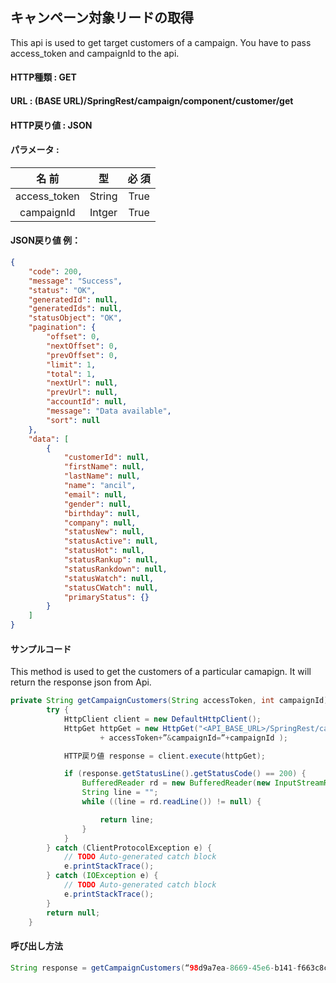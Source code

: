 ﻿## キャンペーン対象リードの取得

This api is used to get target customers of a campaign. You have to pass access_token and campaignId to the api.

#### HTTP種類 : GET
#### URL : (BASE URL)**/SpringRest/campaign/component/customer/get**
#### HTTP戻り値 : JSON
#### パラメータ :
| 名 前 |	型	| 必 須 | 
|:----:|:---:|:---:|
|access_token	|String	|True|
|campaignId	|Intger	|True|

#### JSON戻り値 例：
```json :Json  
{
    "code": 200,
    "message": "Success",
    "status": "OK",
    "generatedId": null,
    "generatedIds": null,
    "statusObject": "OK",
    "pagination": {
        "offset": 0,
        "nextOffset": 0,
        "prevOffset": 0,
        "limit": 1,
        "total": 1,
        "nextUrl": null,
        "prevUrl": null,
        "accountId": null,
        "message": "Data available",
        "sort": null
    },
    "data": [
        {
            "customerId": null,
            "firstName": null,
            "lastName": null,
            "name": "ancil",
            "email": null,
            "gender": null,
            "birthday": null,
            "company": null,
            "statusNew": null,
            "statusActive": null,
            "statusHot": null,
            "statusRankup": null,
            "statusRankdown": null,
            "statusWatch": null,
            "statusCWatch": null,
            "primaryStatus": {}
        }
    ]
}
```

#### サンプルコード

This method is used to get the customers of a particular camapign. It will return the response json from Api.

``` java :Java  
private String getCampaignCustomers(String accessToken, int campaignId) {
		try {
			HttpClient client = new DefaultHttpClient();
			HttpGet httpGet = new HttpGet("<API_BASE_URL>/SpringRest/campaign/component/customer/get?access_token="
					+ accessToken+”&campaignId=”+campaignId );

			HTTP戻り値 response = client.execute(httpGet);

			if (response.getStatusLine().getStatusCode() == 200) {
				BufferedReader rd = new BufferedReader(new InputStreamReader(response.getEntity().getContent()));
				String line = "";
				while ((line = rd.readLine()) != null) {

					return line;
				}
			}
		} catch (ClientProtocolException e) {
			// TODO Auto-generated catch block
			e.printStackTrace();
		} catch (IOException e) {
			// TODO Auto-generated catch block
			e.printStackTrace();
		}
		return null;
	}
```

#### 呼び出し方法
```java :Java  
String response = getCampaignCustomers(“98d9a7ea-8669-45e6-b141-f663c8cb35b8”, 526);
```
